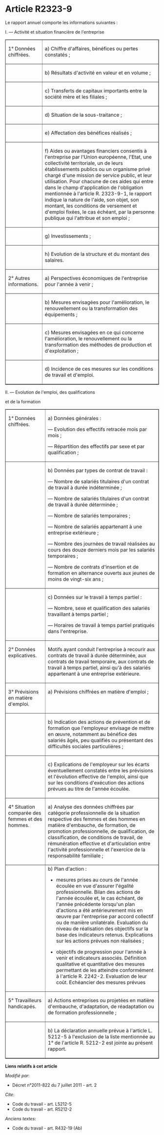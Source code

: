 # Article R2323-9

Le rapport annuel comporte les informations suivantes : 

I. ― Activité et situation financière de l'entreprise 

<table border="1">
  <tbody>
    <tr>
      <td align="left" valign="top">

1° Données chiffrées. 

</td>
      <td align="left" valign="top">

a) Chiffre d'affaires, bénéfices ou pertes constatés ; 

</td>
    </tr>
    <tr>
      <td align="left" valign="top">

</td>
      <td align="left" valign="top">

b) Résultats d'activité en valeur et en volume ; 

</td>
    </tr>
    <tr>
      <td valign="top" align="left">

</td>
      <td valign="top" align="left">

c) Transferts de capitaux importants entre la société mère et les filiales ; 

</td>
    </tr>
    <tr>
      <td valign="top" align="left">

</td>
      <td align="left" valign="top">

d) Situation de la sous-traitance ; 

</td>
    </tr>
    <tr>
      <td align="left" valign="top">

</td>
      <td valign="top" align="left">

e) Affectation des bénéfices réalisés ; 

</td>
    </tr>
    <tr>
      <td align="left" valign="top">

</td>
      <td valign="top" align="left">

f) Aides ou avantages financiers consentis à l'entreprise par l'Union européenne, l'Etat, une collectivité territoriale, un
de leurs établissements publics ou un organisme privé chargé d'une mission de service public, et leur utilisation. Pour
chacune de ces aides qui entre dans le champ d'application de l'obligation mentionnée à l'article R. 2323-9-1, le rapport
indique la nature de l'aide, son objet, son montant, les conditions de versement et d'emploi fixées, le cas échéant, par la
personne publique qui l'attribue et son emploi ; 

</td>
    </tr>
    <tr>
      <td valign="top" align="left">

</td>
      <td valign="top" align="left">

g) Investissements ; 

</td>
    </tr>
    <tr>
      <td valign="top" align="left">

</td>
      <td align="left" valign="top">

h) Evolution de la structure et du montant des salaires. 

</td>
    </tr>
    <tr>
      <td align="left" valign="top">

2° Autres informations. 

</td>
      <td align="left" valign="top">

a) Perspectives économiques de l'entreprise pour l'année à venir ; 

</td>
    </tr>
    <tr>
      <td align="left" valign="top">

</td>
      <td valign="top" align="left">

b) Mesures envisagées pour l'amélioration, le renouvellement ou la transformation des équipements ; 

</td>
    </tr>
    <tr>
      <td align="left" valign="top">

</td>
      <td align="left" valign="top">

c) Mesures envisagées en ce qui concerne l'amélioration, le renouvellement ou la transformation des méthodes de production et
d'exploitation ; 

</td>
    </tr>
    <tr>
      <td valign="top" align="left">

</td>
      <td align="left" valign="top">

d) Incidence de ces mesures sur les conditions de travail et d'emploi. 

</td>
    </tr>
  </tbody>
</table>

II. ― Evolution de l'emploi, des qualifications 

et de la formation 

<table border="1">
  <tbody>
    <tr>
      <td align="left" valign="top">

1° Données chiffrées. 

</td>
      <td valign="top" align="left">

a) Données générales : 

― Evolution des effectifs retracée mois par mois ; 

― Répartition des effectifs par sexe et par qualification ; 

</td>
    </tr>
    <tr>
      <td align="left" valign="top">

</td>
      <td align="left" valign="top">

b) Données par types de contrat de travail : 

― Nombre de salariés titulaires d'un contrat de travail à durée indéterminée ; 

― Nombre de salariés titulaires d'un contrat de travail à durée déterminée ; 

― Nombre de salariés temporaires ; 

― Nombre de salariés appartenant à une entreprise extérieure ; 

― Nombre des journées de travail réalisées au cours des douze derniers mois par les salariés temporaires ; 

― Nombre de contrats d'insertion et de formation en alternance ouverts aux jeunes de moins de vingt-six ans ; 

</td>
    </tr>
    <tr>
      <td align="left" valign="top">

</td>
      <td valign="top" align="left">

c) Données sur le travail à temps partiel : 

― Nombre, sexe et qualification des salariés travaillant à temps partiel ; 

― Horaires de travail à temps partiel pratiqués dans l'entreprise. 

</td>
    </tr>
    <tr>
      <td align="left" valign="top">

2° Données explicatives. 

</td>
      <td align="left" valign="top">

Motifs ayant conduit l'entreprise à recourir aux contrats de travail à durée déterminée, aux contrats de travail temporaire,
aux contrats de travail à temps partiel, ainsi qu'à des salariés appartenant à une entreprise extérieure. 

</td>
    </tr>
    <tr>
      <td valign="top" align="left">

3° Prévisions en matière d'emploi. 

</td>
      <td align="left" valign="top">

a) Prévisions chiffrées en matière d'emploi ; 

</td>
    </tr>
    <tr>
      <td align="left" valign="top">

</td>
      <td valign="top" align="left">

b) Indication des actions de prévention et de formation que l'employeur envisage de mettre en œuvre, notamment au bénéfice
des salariés âgés, peu qualifiés ou présentant des difficultés sociales particulières ; 

</td>
    </tr>
    <tr>
      <td align="left" valign="top">

</td>
      <td align="left" valign="top">

c) Explications de l'employeur sur les écarts éventuellement constatés entre les prévisions et l'évolution effective de
l'emploi, ainsi que sur les conditions d'exécution des actions prévues au titre de l'année écoulée. 

</td>
    </tr>
    <tr>
      <td valign="top" align="left">

4° Situation comparée des femmes et des hommes. 

</td>
      <td align="left" valign="top">

a) Analyse des données chiffrées par catégorie professionnelle de la situation respective des femmes et des hommes en matière
d'embauche, de formation, de promotion professionnelle, de qualification, de classification, de conditions de travail, de
rémunération effective et d'articulation entre l'activité professionnelle et l'exercice de la responsabilité familiale ;

</td>
    </tr>
    <tr>
      <td align="left" valign="top">

</td>
      <td valign="top" align="left">b) Plan d'action : 

- mesures prises au cours de l'année écoulée en vue d'assurer l'égalité professionnelle. Bilan des actions de l'année écoulée
et, le cas échéant, de l'année précédente lorsqu'un plan d'actions a été antérieurement mis en œuvre par l'entreprise par
accord collectif ou de manière unilatérale. Evaluation du niveau de réalisation des objectifs sur la base des indicateurs
retenus. Explications sur les actions prévues non réalisées ; 

- objectifs de progression pour l'année à venir et indicateurs associés. Définition qualitative et quantitative des mesures
permettant de les atteindre conformément à l'article R. 2242-2. Evaluation de leur coût. Echéancier des mesures prévues 

</td>
    </tr>
    <tr>
      <td valign="top" align="left">

5° Travailleurs handicapés. 

</td>
      <td align="left" valign="top">

a) Actions entreprises ou projetées en matière d'embauche, d'adaptation, de réadaptation ou de formation professionnelle ; 

</td>
    </tr>
    <tr>
      <td align="left" valign="top">

</td>
      <td valign="top" align="left">

b) La déclaration annuelle prévue à l'article L. 5212-5 à l'exclusion de la liste mentionnée au 1° de l'article R. 5212-2 est
jointe au présent rapport.

</td>
    </tr>
  </tbody>
</table>

**Liens relatifs à cet article**

_Modifié par_:

  - Décret n°2011-822 du 7 juillet 2011 - art. 2

_Cite_:

  - Code du travail - art. L5212-5
  - Code du travail - art. R5212-2

_Anciens textes_:

  - Code du travail - art. R432-19 (Ab)
